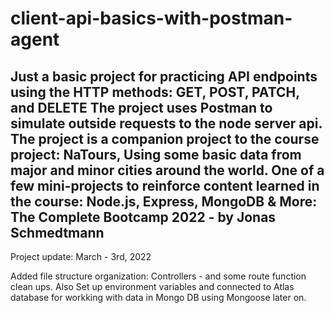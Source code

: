 # client-api-basics-with-postman-agent

Just a basic project for practicing API endpoints using the HTTP methods:
GET, POST, PATCH, and DELETE
The project uses Postman to simulate outside requests to the node server api.
The project is a companion project to the course project: NaTours, Using some basic
data from major and minor cities around the world. 
One of a few mini-projects to reinforce content learned in the course:
Node.js, Express, MongoDB & More: The Complete Bootcamp 2022 - by Jonas Schmedtmann
------------------------------------------------------------------------------------
Project update: March - 3rd, 2022 

Added file structure organization: Controllers - and some 
route function clean ups. Also Set up environment variables and connected to Atlas database
for workking with data in Mongo DB using Mongoose later on. 

